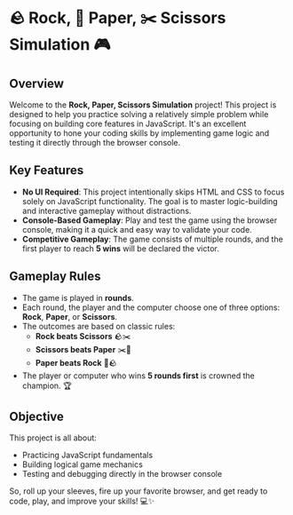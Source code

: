 # 🪨 Rock, 📄 Paper, ✂️ Scissors Simulation 🎮

## Overview

Welcome to the **Rock, Paper, Scissors Simulation** project! This project is designed to help you practice solving a relatively simple problem while focusing on building core features in JavaScript. It's an excellent opportunity to hone your coding skills by implementing game logic and testing it directly through the browser console.

## Key Features

- **No UI Required**: This project intentionally skips HTML and CSS to focus solely on JavaScript functionality. The goal is to master logic-building and interactive gameplay without distractions.
- **Console-Based Gameplay**: Play and test the game using the browser console, making it a quick and easy way to validate your code.
- **Competitive Gameplay**: The game consists of multiple rounds, and the first player to reach **5 wins** will be declared the victor.

## Gameplay Rules

- The game is played in **rounds**.
- Each round, the player and the computer choose one of three options: **Rock**, **Paper**, or **Scissors**.
- The outcomes are based on classic rules:
  - **Rock beats Scissors** 🪨✂️
  - **Scissors beats Paper** ✂️📄
  - **Paper beats Rock** 📄🪨
- The player or computer who wins **5 rounds first** is crowned the champion. 🏆

## Objective

This project is all about:

- Practicing JavaScript fundamentals
- Building logical game mechanics
- Testing and debugging directly in the browser console

So, roll up your sleeves, fire up your favorite browser, and get ready to code, play, and improve your skills! 💻✨
